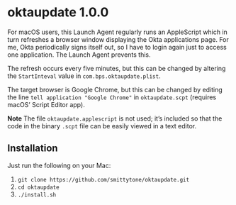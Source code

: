 # oktaupdate 1.0.0 #

For macOS users, this Launch Agent regularly runs an AppleScript which in turn refreshes a browser window displaying the Okta applications page. For me, Okta periodically signs itself out, so I have to login again just to access one application. The Launch Agent prevents this.

The refresh occurs every five minutes, but this can be changed by altering the `StartInteval` value in `com.bps.oktaupdate.plist`.

The target browser is Google Chrome, but this can be changed by editing the line `tell application "Google Chrome"` in `oktaupdate.scpt` (requires macOS’ Script Editor app).

**Note** The file `oktaupdate.applescript` is not used; it’s included so that the code in the binary `.scpt` file can be easily viewed in a text editor.

## Installation ##

Just run the following on your Mac:

1. `git clone https://github.com/smittytone/oktaupdate.git`
2. `cd oktaupdate`
3. `./install.sh`
